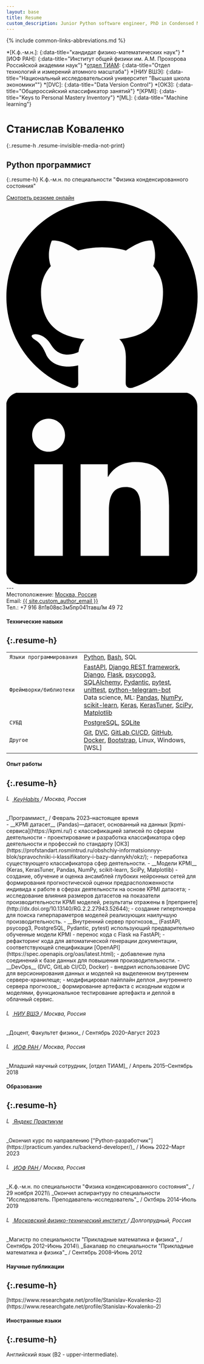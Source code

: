 ```yaml
---
layout: base
title: Resume
custom_description: Junior Python software engineer, PhD in Condensed Matter Physics.
---
```

{% include common-links-abbreviations.md %}

[отдел ТИАМ]: <http://tmas-gpi.ru/index.php>

*[К.ф.-м.н.]:
{:data-title="кандидат физико-математических наук"}
*[ИОФ РАН]:
{:data-title="Институт общей физики им. А.М. Прохорова Российской академии наук"}
*[отдел ТИАМ]:
{:data-title="Отдел технологий и измерений атомного масштаба"}
*[НИУ ВШЭ]:
{:data-title="Национальный исследовательский университет &quot;Высшая школа экономики&quot;"}
*[DVC]:
{:data-title="Data Version Control"}
*[ОКЗ]:
{:data-title="Общероссийский классификатор занятий"}
*[KPMI]:
{:data-title="Keys to Personal Mastery Inventory"}
*[ML]:
{:data-title="Machine learning"}

# Станислав Коваленко
{:.resume-h .resume-invisible-media-not-print}
## Python программист
{:.resume-h}
К.ф.-м.н. по специальности "Физика конденсированного состояния"
<div class="resume-external-links resume-invisible-media-not-print">
  <a href="{% link resume.md %}">Смотреть резюме онлайн</a><br>
  <a class="button" href="{{ site.custom_github }}" title="GitHub">
    <svg class="svg-button" viewBox="0 0 1024 1024" height="1024" width="1024" xmlns="http://www.w3.org/2000/svg"><path d="M512 0C229.25 0 0 229.25 0 512c0 226.25 146.688 418.125 350.156 485.812 25.594 4.688 34.938-11.125 34.938-24.625 0-12.188-0.469-52.562-0.719-95.312C242 908.812 211.906 817.5 211.906 817.5c-23.312-59.125-56.844-74.875-56.844-74.875-46.531-31.75 3.53-31.125 3.53-31.125 51.406 3.562 78.47 52.75 78.47 52.75 45.688 78.25 119.875 55.625 149 42.5 4.654-33 17.904-55.625 32.5-68.375C304.906 725.438 185.344 681.5 185.344 485.312c0-55.938 19.969-101.562 52.656-137.406-5.219-13-22.844-65.094 5.062-135.562 0 0 42.938-13.75 140.812 52.5 40.812-11.406 84.594-17.031 128.125-17.219 43.5 0.188 87.312 5.875 128.188 17.281 97.688-66.312 140.688-52.5 140.688-52.5 28 70.531 10.375 122.562 5.125 135.5 32.812 35.844 52.625 81.469 52.625 137.406 0 196.688-119.75 240-233.812 252.688 18.438 15.875 34.75 47 34.75 94.75 0 68.438-0.688 123.625-0.688 140.5 0 13.625 9.312 29.562 35.25 24.562C877.438 930 1024 738.125 1024 512 1024 229.25 794.75 0 512 0z"></path></svg>
  </a>
  <a class="button" href="{{ site.custom_linkedin }}" title="LinkedIn">
    <svg class="svg-button" style="fill-rule:evenodd;clip-rule:evenodd;stroke-linejoin:round;stroke-miterlimit:2;" version="1.1" viewBox="0 0 512 512" xmlns="http://www.w3.org/2000/svg"><path d="M473.305,-1.353c20.88,0 37.885,16.533 37.885,36.926l0,438.251c0,20.393 -17.005,36.954 -37.885,36.954l-436.459,0c-20.839,0 -37.773,-16.561 -37.773,-36.954l0,-438.251c0,-20.393 16.934,-36.926 37.773,-36.926l436.459,0Zm-37.829,436.389l0,-134.034c0,-65.822 -14.212,-116.427 -91.12,-116.427c-36.955,0 -61.739,20.263 -71.867,39.476l-1.04,0l0,-33.411l-72.811,0l0,244.396l75.866,0l0,-120.878c0,-31.883 6.031,-62.773 45.554,-62.773c38.981,0 39.468,36.461 39.468,64.802l0,118.849l75.95,0Zm-284.489,-244.396l-76.034,0l0,244.396l76.034,0l0,-244.396Zm-37.997,-121.489c-24.395,0 -44.066,19.735 -44.066,44.047c0,24.318 19.671,44.052 44.066,44.052c24.299,0 44.026,-19.734 44.026,-44.052c0,-24.312 -19.727,-44.047 -44.026,-44.047Z" style="fill-rule:nonzero;"></path></svg>
  </a>
</div>
---
<div class="resume-contact-info">
  Местоположение: <a href="https://www.google.com/maps/place/Moscow/@55.5768883,36.2619141,8z/data=!3m1!4b1!4m5!3m4!1s0x46b54afc73d4b0c9:0x3d44d6cc5757cf4c!8m2!3d55.7564863!4d37.6171875">Москва, Россия</a>
  <br>
  <div class="resume-invisible-media-not-print">
    Email: <a href="mailto:{{ site.custom_author_email }}">{{ site.custom_author_email }}</a><br>
  </div>
  <div class="resume-invisible-media-not-print">
    Тел.: +7 916 8<span class="resume-invisible">п1в0</span>8<span class="resume-invisible">вс3м</span>5<span class="resume-invisible">пр041тавш1м</span> 49 72
  </div>
  <p></p>
</div>

#### Технические навыки
{:.resume-h}
---

<table class="resume-table">
  <tbody>
    <tr class="resume-table-no-background">
      <td><code>Языки&nbsp;программирования</code></td>
      <td>
        <a href="https://www.python.org/">Python</a>,
        <a href="https://www.gnu.org/software/bash/">Bash</a>,
        <span markdown="1">SQL</span>
      </td>
    </tr>
    <tr class="resume-table-no-background">
      <td><code>Фреймворки/библиотеки</code></td>
      <td>
        <a href="https://fastapi.tiangolo.com/">FastAPI</a>,
        <a href="https://www.django-rest-framework.org/">Django REST framework</a>,
        <a href="https://www.djangoproject.com/">Django</a>,
        <a href="https://flask.palletsprojects.com/">Flask</a>,
        <a href="https://www.psycopg.org/psycopg3/">psycopg3</a>,
        <a href="https://www.sqlalchemy.org/">SQLAlchemy</a>,
        <a href="https://docs.pydantic.dev/latest/">Pydantic</a>,
        <a href="https://docs.pytest.org">pytest</a>,
        <a href="https://docs.python.org/3.10/library/unittest.html?highlight=unittest#module-unittest">unittest</a>,
        <a href="https://python-telegram-bot.org">python-telegram-bot</a>
        <br>
        Data science, <span markdown="1">ML</span>:
        <a href="https://pandas.pydata.org/">Pandas</a>,
        <a href="https://numpy.org/">NumPy</a>,
        <a href="https://scikit-learn.org/stable/">scikit-learn</a>,
        <a href="https://keras.io/">Keras</a>,
        <a href="https://keras.io/keras_tuner/">KerasTuner</a>,
        <a href="https://scipy.org/">SciPy</a>,
        <a href="https://matplotlib.org/">Matplotlib</a>
      </td>
    </tr>
    <tr class="resume-table-no-background">
      <td><code>СУБД</code></td>
      <td>
        <a href="https://www.postgresql.org/">PostgreSQL</a>,
        <a href="https://www.sqlite.org/index.html">SQLite</a>
      </td>
    </tr>
    <tr class="resume-table-no-background">
      <td><code>Другое</code></td>
      <td>
        <a href="https://git-scm.com/">Git</a>,
        <a href="https://dvc.org/">DVC</a>,
        <a href="https://docs.gitlab.com/ee/ci/">GitLab CI/CD</a>,
        <a href="https://github.com/Yo1k">GitHub</a>,
        <a href="https://www.docker.com/">Docker</a>,
        <a href="https://getbootstrap.com/">Bootstrap</a>,
        Linux, Windows,
        <span markdown="1">[WSL]</span>
      </td>
    </tr>
  </tbody>
</table>

#### Опыт работы
{:.resume-h}
---

<h6 class="resume-h">
  <a href="https://keyhabits.pro/" title="KeyHabits">
    <img src="{% link /assets/img/resume/keyhabits-logo.png %}" alt="Logo" style="width: auto; height: 1.1em;">
    <span markdown="1">KeyHabits</span>
  </a>
  / <span class="resume-insignificant resume-normal-font-weight">Москва, Россия</span>
</h6>
_Программист_ / <span class="resume-insignificant">Февраль 2023&ndash;настоящее время</span>
<div class="resume-experience" markdown="1">
  - __KPMI датасет__ (Pandas)&mdash;датасет, основанный на данных [kpmi-сервиса](https://kpmi.ru/) с классификацией записей по сферам деятельности
    - проектирование и разработка классификатора сфер деятельности и профессий по стандарту [ОКЗ](https://profstandart.rosmintrud.ru/obshchiy-informatsionnyy-blok/spravochniki-i-klassifikatory-i-bazy-dannykh/okz/);
    - переработка существующего классификатора сфер деятельности.
  - __Модели KPMI__ (Keras, KerasTuner, Pandas, NumPy, scikit-learn, SciPy, Matplotlib)
    - создание, обучение и оценка ансамблей глубоких нейронных сетей для формирования прогностической оценки предрасположенности индивида к работе в сферах деятельности на основе KPMI датасета;
    - исследование влияния размеров датасетов на показатели производительности KPMI моделей, результаты
    отражены в [препринте](http://dx.doi.org/10.13140/RG.2.2.27943.52644);
    - создание гипертюнера для поиска гиперпараметров моделей реализующих наилучшую производительность.
  - __Внутренний сервер прогнозов__ (FastAPI, psycopg3, PostgreSQL, Pydantic, pytest)
    использующий предварительно обученные модели KPMI
    - перенос кода с Flask на FastAPI;
    - рефакторинг кода для автоматической генерации документации, соответствующей спецификации [OpenAPI](https://spec.openapis.org/oas/latest.html);
    - добавление пула соединений к базе данных для повышения производительности.
  - __DevOps__ (DVC, GitLab CI/CD, Docker)
    - внедрил использование DVC для версионирования данных и моделей на выделенном внутреннем сервере-хранилеще;
    - модифицировал пайплайн деплоя _внутреннего сервера прогнозов_: формирование артефакта с исходным кодом и моделями, функциональное тестирование артефакта и деплой в облачный сервис.
</div> 

<h6 class="resume-h">
  <a href="https://www.hse.ru/" title="НИУ ВШЭ">
    <img src="{% link /assets/img/resume/hse-logo.png %}" alt="Logo" style="width: auto; height: 1.1em;">
    <span markdown="1">НИУ ВШЭ</span>
  </a>
  / <span class="resume-insignificant resume-normal-font-weight">Москва, Россия</span>
</h6>
_Доцент, Факультет физики_ / <span class="resume-insignificant">Сентябрь 2020&ndash;Август 2023</span>

<h6 class="resume-h">
  <a href="https://www.gpi.ru" title="ИОФ РАН">
    <img src="{% link /assets/img/resume/gpi-logo.png %}" alt="Logo" style="width: auto; height: 1.1em;">
    <span markdown="1">ИОФ РАН</span>
  </a>
  / <span class="resume-insignificant resume-normal-font-weight">Москва, Россия</span>
</h6>
_Младший научный сотрудник, [отдел ТИАМ]_ / <span class="resume-insignificant">Апрель 2015&ndash;Сентябрь 2018</span>

#### Образование
{:.resume-h}
---

<h6 class="resume-h">
  <a href="https://yandex.ru/support/praktikum/" title="Яндекс Практикум">
    <img src="{% link /assets/img/resume/yandex-practicum-logo.png %}" alt="Logo" style="width: auto; height: 1.1em;">
    <span markdown="1">Яндекс Практикум</span>
  </a>
</h6>
_Окончил курс по направлению ["Python-разработчик"](https://practicum.yandex.ru/backend-developer/)_ / <span class="resume-insignificant">Июнь 2022&ndash;Март 2023</span>

<h6 class="resume-h">
  <a href="https://www.gpi.ru" title="ИОФ РАН">
    <img src="{% link /assets/img/resume/gpi-logo.png %}" alt="Logo" style="width: auto; height: 1.1em;">
    <span markdown="1">ИОФ РАН</span>
  </a>
  / <span class="resume-insignificant resume-normal-font-weight">Москва, Россия</span>
</h6>
_К.ф.-м.н. по специальности "Физика конденсированного состояния"_ / <span class="resume-insignificant">29 ноября 2021</span>\\
_Окончил аспирантуру по специальности "Исследователь. Преподаватель-исследователь"_ / <span class="resume-insignificant">Октбярь 2014&ndash;Июль 2019</span>

<h6 class="resume-h">
  <a href="https://mipt.ru/" title="МФТИ">
    <img src="{% link /assets/img/resume/mipt-logo-ru.png %}" alt="Logo" style="width: auto; height: 1.1em;">
    Московский физико-технический институт
  </a>
  / <span class="resume-insignificant resume-normal-font-weight">Долгопрудный, Россия</span>
</h6>
_Магистр по специальности "Прикладные математика и физика"_ / <span class="resume-insignificant">Сентябрь 2012&ndash;Июнь 2014</span>\\
_Бакалавр по специальности "Прикладные математика и физика"_ / <span class="resume-insignificant">Сентябрь 2008&ndash;Июнь 2012</span>

#### Научные публикации
{:.resume-h}
---

<div class="resume-experience" markdown="1">
  [https://www.researchgate.net/profile/Stanislav-Kovalenko-2](https://www.researchgate.net/profile/Stanislav-Kovalenko-2)
</div>

#### Иностранные языки
{:.resume-h}
---

<div class="resume-experience" markdown="1">
  Английский язык (B2 - upper-intermediate).
</div>
